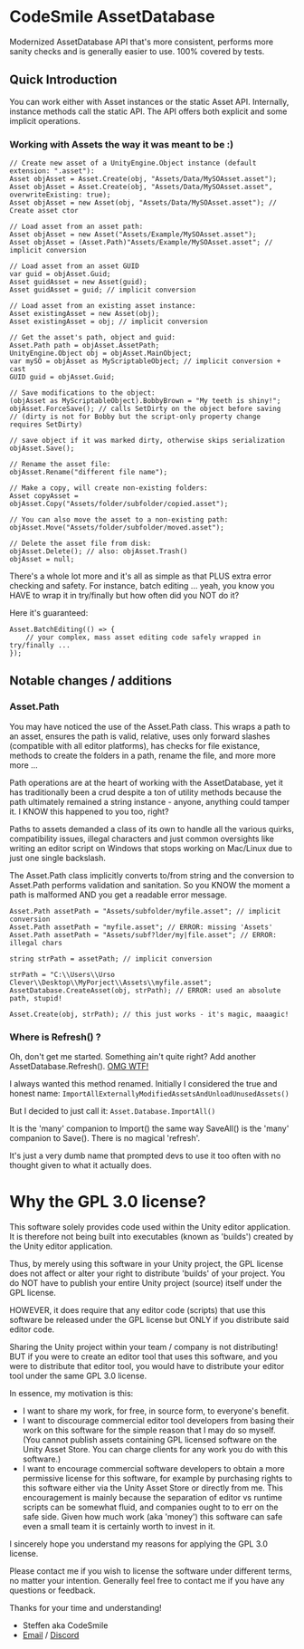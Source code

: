 # CodeSmile AssetDatabase

Modernized AssetDatabase API that's more consistent, performs more sanity checks and is generally easier to use. 100% covered by tests.

## Quick Introduction

You can work either with Asset instances or the static Asset API. Internally, instance methods call the static API. The API offers both explicit and some implicit operations.

### Working with Assets the way it was meant to be :)

```
// Create new asset of a UnityEngine.Object instance (default extension: ".asset"):
Asset objAsset = Asset.Create(obj, "Assets/Data/MySOAsset.asset");
Asset objAsset = Asset.Create(obj, "Assets/Data/MySOAsset.asset", overwriteExisting: true);
Asset objAsset = new Asset(obj, "Assets/Data/MySOAsset.asset"); // Create asset ctor

// Load asset from an asset path:
Asset objAsset = new Asset("Assets/Example/MySOAsset.asset");
Asset objAsset = (Asset.Path)"Assets/Example/MySOAsset.asset"; // implicit conversion

// Load asset from an asset GUID
var guid = objAsset.Guid;
Asset guidAsset = new Asset(guid);
Asset guidAsset = guid; // implicit conversion

// Load asset from an existing asset instance:
Asset existingAsset = new Asset(obj);
Asset existingAsset = obj; // implicit conversion

// Get the asset's path, object and guid:
Asset.Path path = objAsset.AssetPath;
UnityEngine.Object obj = objAsset.MainObject;
var mySO = objAsset as MyScriptableObject; // implicit conversion + cast
GUID guid = objAsset.Guid;

// Save modifications to the object:
(objAsset as MyScriptableObject).BobbyBrown = "My teeth is shiny!";
objAsset.ForceSave(); // calls SetDirty on the object before saving
// (dirty is not for Bobby but the script-only property change requires SetDirty) 

// save object if it was marked dirty, otherwise skips serialization
objAsset.Save();

// Rename the asset file:
objAsset.Rename("different file name");

// Make a copy, will create non-existing folders:
Asset copyAsset = objAsset.Copy("Assets/folder/subfolder/copied.asset");

// You can also move the asset to a non-existing path:
objAsset.Move("Assets/folder/subfolder/moved.asset");

// Delete the asset file from disk: 
objAsset.Delete(); // also: objAsset.Trash()
objAsset = null;
```

There's a whole lot more and it's all as simple as that PLUS extra error checking and safety. For instance, batch editing ... yeah, you know you HAVE to wrap it in try/finally but how often did you NOT do it?

Here it's guaranteed:
```
Asset.BatchEditing(() => {
    // your complex, mass asset editing code safely wrapped in try/finally ...
});
```

## Notable changes / additions

### Asset.Path
You may have noticed the use of the Asset.Path class. This wraps a path to an asset, ensures the path is valid, relative, uses only forward slashes (compatible with all editor platforms), has checks for file existance, methods to create the folders in a path, rename the file, and more more more ...

Path operations are at the heart of working with the AssetDatabase, yet it has traditionally been a crud despite a ton of utility methods because the path ultimately remained a string instance - anyone, anything could tamper it. I KNOW this happened to you too, right? 

Paths to assets demanded a class of its own to handle all the various quirks, compatibility issues, illegal characters and just common oversights like writing an editor script on Windows that stops working on Mac/Linux due to just one single backslash.

The Asset.Path class implicitly converts to/from string and the conversion to Asset.Path performs validation and sanitation. So you KNOW the moment a path is malformed AND you get a readable error message.

```
Asset.Path assetPath = "Assets/subfolder/myfile.asset"; // implicit conversion
Asset.Path assetPath = "myfile.asset"; // ERROR: missing 'Assets'
Asset.Path assetPath = "Assets/subf?lder/my|file.asset"; // ERROR: illegal chars

string strPath = assetPath; // implicit conversion

strPath = "C:\\Users\\Urso Clever\\Desktop\\MyPorject\\Assets\\myfile.asset";
AssetDatabase.CreateAsset(obj, strPath); // ERROR: used an absolute path, stupid!

Asset.Create(obj, strPath); // this just works - it's magic, maaagic!
```

### Where is Refresh() ?

Oh, don't get me started. Something ain't quite right? Add another AssetDatabase.Refresh(). [OMG WTF!](https://forum.unity.com/threads/calling-assetdatabase-refresh-mandatory-reading-or-face-the-consequences.1330947/)

I always wanted this method renamed. Initially I considered the true and honest name: `ImportAllExternallyModifiedAssetsAndUnloadUnusedAssets()`

But I decided to just call it: `Asset.Database.ImportAll()`

It is the 'many' companion to Import() the same way SaveAll() is the 'many' companion to Save(). There is no magical 'refresh'. 

It's just a very dumb name that prompted devs to use it too often with no thought given to what it actually does.

# Why the GPL 3.0 license?

This software solely provides code used within the Unity editor application.
It is therefore not being built into executables (known as 'builds') created
by the Unity editor application.

Thus, by merely using this software in your Unity project, the GPL license
does not affect or alter your right to distribute 'builds' of your project.
You do NOT have to publish your entire Unity project (source) itself under the
GPL license.

HOWEVER, it does require that any editor code (scripts) that use this software
be released under the GPL license but ONLY if you distribute said editor code.

Sharing the Unity project within your team / company is not distributing!
BUT if you were to create an editor tool that uses this software, and you were
to distribute that editor tool, you would have to distribute your editor tool
under the same GPL 3.0 license.

In essence, my motivation is this:

- I want to share my work, for free, in source form, to everyone's benefit.
- I want to discourage commercial editor tool developers from basing their
  work on this software for the simple reason that I may do so myself.
  (You cannot publish assets containing GPL licensed software on the Unity
  Asset Store. You can charge clients for any work you do with this software.)
- I want to encourage commercial software developers to obtain a more
  permissive license for this software, for example by purchasing rights to
  this software either via the Unity Asset Store or directly from me.
  This encouragement is mainly because the separation of editor vs runtime
  scripts can be somewhat fluid, and companies ought to to err on the safe
  side. Given how much work (aka 'money') this software can safe even a small
  team it is certainly worth to invest in it.

I sincerely hope you understand my reasons for applying the GPL 3.0 license.

Please contact me if you wish to license the software under different terms,
no matter your intention. Generally feel free to contact me if you have any
questions or feedback.

Thanks for your time and understanding!

- Steffen aka CodeSmile
- [Email](mailto:steffen@steffenitterheim.de) / [Discord](https://discord.gg/JN3Jz8qkeV)
